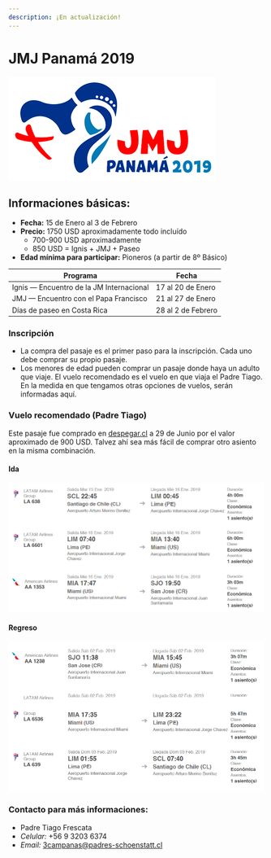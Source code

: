 ```yaml
---
description: ¡En actualización!
---
```


# JMJ Panamá 2019

![](.gitbook/assets/logo_panama2019.png)

## Informaciones básicas:

* **Fecha:** 15 de Enero al 3 de Febrero
* **Precio:** 1750 USD aproximadamente todo incluído
  * 700-900 USD aproximadamente
  * 850 USD = Ignis + JMJ + Paseo
* **Edad mínima para participar:** Pioneros \(a partir de 8º Básico\)

| **Programa** | **Fecha** |
| --- | --- |
| Ignis — Encuentro de la JM Internacional | 17 al 20 de Enero |
| JMJ — Encuentro con el Papa Francisco | 21 al 27 de Enero |
| Días de paseo en Costa Rica | 28 al 2 de Febrero |

### Inscripción

* La compra del pasaje es el primer paso para la inscripción. Cada uno debe comprar su propio pasaje.
* Los menores de edad pueden comprar un pasaje donde haya un adulto que viaje. El vuelo recomendado es el vuelo en que viaja el Padre Tiago. En la medida en que tengamos otras opciones de vuelos, serán informadas aquí.

### Vuelo recomendado \(Padre Tiago\)

Este pasaje fue comprado en [despegar.cl](https://www.despegar.cl/vuelos/) a 29 de Junio por el valor aproximado de 900 USD. Talvez ahí sea más fácil de comprar otro asiento en la misma combinación.

#### Ida

![](.gitbook/assets/ida.jpg)

#### Regreso

![](.gitbook/assets/regreso.jpg)

### Contacto para más informaciones:

* Padre Tiago Frescata
* _Celular:_ +56 9 3203 6374
* _Email:_ 3campanas@padres-schoenstatt.cl


